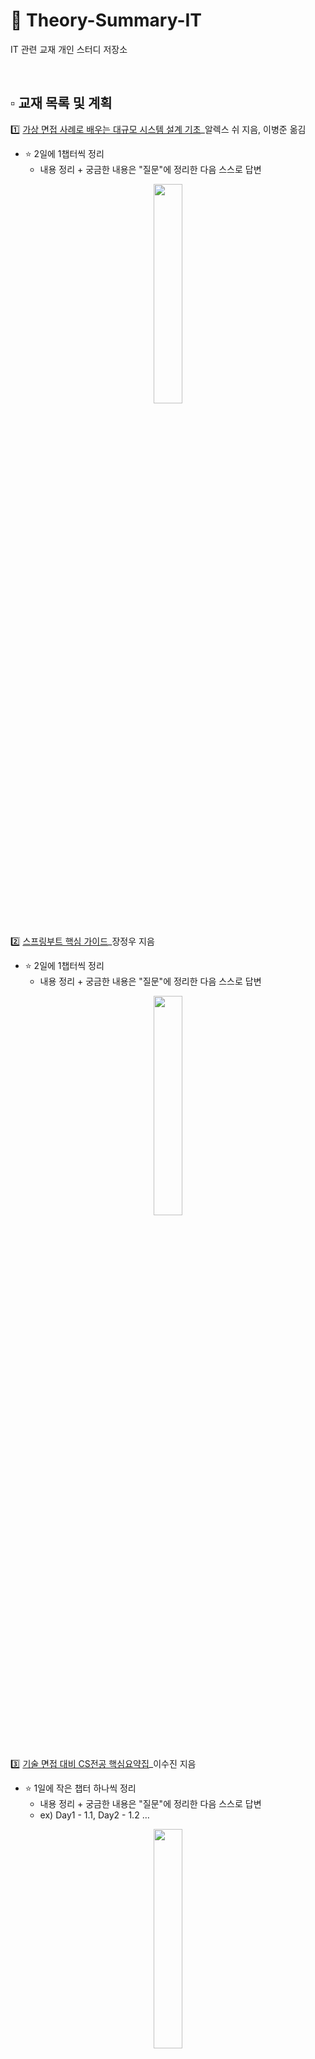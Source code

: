 # 🦕 Theory-Summary-IT
IT 관련 교재 개인 스터디 저장소


<br>

## ▫️ 교재 목록 및 계획
1️⃣ [가상 면접 사례로 배우는 대규모 시스템 설계 기초](https://www.yes24.com/Product/Goods/102819435)_알렉스 쉬 지음, 이병준 옮김
- ⭐ 2일에 1챕터씩 정리
  - 내용 정리 + 궁금한 내용은 "질문"에 정리한 다음 스스로 답변

<div align="center">
<img src="https://github.com/hayannn/Theory-Summary-IT/assets/102213509/0d6134fd-e825-4823-8b84-5b00f88d4df5" width="30%" height="30%">
</div>



<br>

2️⃣ [스프링부트 핵심 가이드](https://www.yes24.com/Product/Goods/110142898)_장정우 지음
- ⭐ 2일에 1챕터씩 정리
  - 내용 정리 + 궁금한 내용은 "질문"에 정리한 다음 스스로 답변

<div align="center">
<img src="https://github.com/hayannn/Theory-Summary-IT/assets/102213509/a10394ec-2f88-455c-ad67-eead69c4d13a" width="30%" height="30%">
</div>

<br>
<br>

3️⃣ [기술 면접 대비 CS전공 핵심요약집](https://www.yes24.com/Product/Goods/121769526)_이수진 지음
- ⭐ 1일에 작은 챕터 하나씩 정리
  - 내용 정리 + 궁금한 내용은 "질문"에 정리한 다음 스스로 답변
  - ex) Day1 - 1.1, Day2 - 1.2 …

<div align="center">
<img src="https://github.com/hayannn/Theory-Summary-IT/assets/102213509/522b1b02-b740-4bd6-b83a-22c0622d0232" width="30%" height="30%">
</div>

<br>
<br>

4️⃣ [이것이 취업을 위한 백엔드 개발이다 with 자바](https://www.yes24.com/Product/Goods/124434554)_이준형 지음, 박상현 감수
  - **URL**
    - Github: https://github.com/lleellee0/java-for-backend
    - Youtube: https://www.youtube.com/watch?v=Kp5wo7a4eAo&list=PLVsNizTWUw7FBMFX9pezh5Gxg5AtNmoMv
    - Data Storage: https://www.hanbit.co.kr/support/supplement_survey.html?pcode=B9912985019
  
  - **공부 Plan**
    - ⭐ 2일에 1챕터씩 정리 → 궁금한 내용은 “질문”에 정리하고 스스로 답변
    - 동영상 강의도 수강! + 깃허브도 참고하기!


<div align="center">
<img src="https://github.com/hayannn/Theory-Summary-IT/assets/102213509/b1ae36cd-fae6-4e0a-b252-835fa2c9b100" width="30%" height="30%">
</div>

<br>
<br>
<br>

## ▫️ 상세 계획
### Day1-2
- 2024/05/30 - 2024/05/31
  - 가상 면접 사례로 배우는 대규모 시스템 설계 기초 : CH1 사용자 수에 따른 규모 확장성
  - 스프링부트 핵심 가이드 : CH1 스프링부트란?
  - 기술 면접 대비 CS전공 핵심요약집 : CH1.1 운영체제, CH1.2 프로세스
  - 이것이 취업을 위한 백엔드 개발이다 with 자바 : CH1 백엔드 개발자가 하는 일

<br>

### Day3-4
- 2024/06/04 - 2024/06/05
  - 가상 면접 사례로 배우는 대규모 시스템 설계 기초 : CH2 개략적인 규모 측정
  - 스프링부트 핵심 가이드 : CH2 개발에 앞서 알면 좋은 기초 지식
  - 기술 면접 대비 CS전공 핵심요약집 : CH1.3 스케줄링, CH1.4 메모리 관리 전략
  - 이것이 취업을 위한 백엔드 개발이다 with 자바 : CH2 백엔드 개발자가 되는 방법

<br>

### Day5-6
- 2024/06/06 - 2024/06/07
  - 가상 면접 사례로 배우는 대규모 시스템 설계 기초 : CH3 시스템 설계 면접 공략법
  - 스프링부트 핵심 가이드 : CH3 개발 환경 구성
  - 기술 면접 대비 CS전공 핵심요약집 : CH1.5 가상 메모리, CH 1.6 캐시 메모리
  - 이것이 취업을 위한 백엔드 개발이다 with 자바 : CH3 실무에 가장 많이 쓰이는 자바 문법

<br>

### Day7-8
- 2024/06/08 - 2024/06/09
  - 가상 면접 사례로 배우는 대규모 시스템 설계 기초 : CH4 처리율 제한 장치의 설계
  - 스프링부트 핵심 가이드 : CH4 스프링 부트 애플리케이션 개발하기
  - 기술 면접 대비 CS전공 핵심요약집 : CH1.7 면접 전 요약 정리 + CH1.8 예상 면접 질문, CH 2.1 네트워크 계층
  - 이것이 취업을 위한 백엔드 개발이다 with 자바 : CH4 서버와 클라이언트

<br>

### Day9-10
- 2024/06/10 - 2024/06/11
  - 가상 면접 사례로 배우는 대규모 시스템 설계 기초 : CH5. 안정 해시 설계
  - 스프링부트 핵심 가이드 : CH5. API를 작성하는 다양한 방법
  - 기술 면접 대비 CS전공 핵심요약집 : CH2.2 TCP와 UDP, CH2.3 HTTP
  - 이것이 취업을 위한 백엔드 개발이다 with 자바 : CH5 API 호출 클라이언트 페이지 만들기

<br>

### Day11-12
- 2024/06/12 - 2024/06/13
  - 가상 면접 사례로 배우는 대규모 시스템 설계 기초 : CH6. 키-값 저장소 설계
  - 스프링부트 핵심 가이드 : CH6. 데이터베이스 연동
  - 기술 면접 대비 CS전공 핵심요약집 : CH2.4 REST, CH2.5 면접 전 요약 정리 + CH 2.6 예상 면접 질문
  - 이것이 취업을 위한 백엔드 개발이다 with 자바 : Ch6 백엔드 개발에 필요한 최소한의 HTML 지식

<br>

### Day 13-14
- 2024/06/14 - 2024/06/15
  - 가상 면접 사례로 배우는 대규모 시스템 설계 기초 : CH7. 분산 시스템을 위한 유일 ID 생성기 설계
  - 스프링부트 핵심 가이드 : CH7. 테스트 코드 작성하기
  - 기술 면접 대비 CS전공 핵심요약집 : CH3.1 데이터베이스의 종류, CH3.2 관계형 데이터베이스
  - 이것이 취업을 위한 백엔드 개발이다 with 자바 : CH7 백엔드 서버와 통신하기 위한 최소한의 자바스크립트 지식

<br>

### Day 15-16
- 2024/06/16 - 2024/06/17
  - 가상 면접 사례로 배우는 대규모 시스템 설계 기초 : CH8. URL 단축키 설계
  - 스프링부트 핵심 가이드 : CH8. Spring Data JPA 활용
  - 기술 면접 대비 CS전공 핵심요약집 : CH3.3 트랜잭션, CH3.4 조인
  - 이것이 취업을 위한 백엔드 개발이다 with 자바 : CH8 서버와 클라이언트의 약속, HTTP

<br>

### Day 17-18
- 2024/06/18 - 2024/06/19
  - 가상 면접 사례로 배우는 대규모 시스템 설계 기초 : CH9. 웹 크롤러 설계
  - 스프링부트 핵심 가이드 : CH9. 연관관계 매핑
  - 기술 면접 대비 CS전공 핵심요약집 : CH3.5 면접 전 요약 정리 + CH3.6 예상 면접 질문, CH 4.1 복잡도
  - 이것이 취업을 위한 백엔드 개발이다 with 자바 : CH9 상품 관리 애플리케이션 만들기 

<br>

### Day 19-20
- 2024/06/20 - 2024/06/21
  - 가상 면접 사례로 배우는 대규모 시스템 설계 기초 : CH10. 알림 시스템 설계
  - 스프링부트 핵심 가이드 : CH10. 유효성 검사와 예외 처리
  - 기술 면접 대비 CS전공 핵심요약집 : CH4.2 선형 자료구조, CH4.3 비선형 자료구조
  - 이것이 취업을 위한 백엔드 개발이다 with 자바 : CH10 상품 관리 애플리케이션에 유효성 검사 추가하기

<br>

### Day 21-22
- 2024/06/22 - 2024/06/23
  - 가상 면접 사례로 배우는 대규모 시스템 설계 기초 : CH11. 뉴스 피드 시스템 설계
  - 스프링부트 핵심 가이드 : CH11. 액추에이터 활용하기
  - 기술 면접 대비 CS전공 핵심요약집 : CH4.4 면접 전 요약 정리 + CH 4.5 예상 면접 질문, CH5.1 정렬 알고리즘
  - 이것이 취업을 위한 백엔드 개발이다 with 자바 : CH11 상품 관리 애플리케이션에 데이터베이스 연동하기

<br>

### Day 23-24
- 2024/06/24 - 2024/06/25
  - 가상 면접 사례로 배우는 대규모 시스템 설계 기초 : CH12. 채팅 시스템 설계
  - 스프링부트 핵심 가이드 : CH12. 서버 간 통신
  - 기술 면접 대비 CS전공 핵심요약집 : CH5.2 최소 신장 트리, CH5.3 최단 거리 알고리즘
  - 이것이 취업을 위한 백엔드 개발이다 with 자바 : CH12 상품 관리 애플리케이션에 객체지향 더하기

<br>

### Day 25-26
- 2024/06/26 - 2024/06/27
  - 가상 면접 사례로 배우는 대규모 시스템 설계 기초 : CH13. 검색어 자동완성 시스템
  - 스프링부트 핵심 가이드 : CH13. 서비스의 인증과 권한 부여
  - 기술 면접 대비 CS전공 핵심요약집 : CH5.4 면접 전 요약 정리 + CH5.5 예상 면접 질문, CH 6.1 개발 분야별 예상 질문
  - ㅇㅇ

<br>

### Day 27-28
- 2024/06/28 - 2024/06/29
  - 가상 면접 사례로 배우는 대규모 시스템 설계 기초 : CH14. 유튜브 설계
  - 기술 면접 대비 CS전공 핵심요약집 : CH6.2 자기소개서 작성, CH 6.3 포트폴리오 작성
  - 이것이 취업을 위한 백엔드 개발이다 with 자바 : CH13 단축 URL 서비스 개발

<br>

### Day 29-30
- 2024/06/30 - 2024/07/01
  - 가상 면접 사례로 배우는 대규모 시스템 설계 기초 : CH15. 구글 드라이브 설계
  - 기술 면접 대비 CS전공 핵심요약집 : CH6.4 코딩 테스트 준비, CH6.5 면접 준비
  - 이것이 취업을 위한 백엔드 개발이다 with 자바 : CH14 주문 관리 API 서버 개발

<br>

### Day 31-32
- 2024/07/02 - 2024/07/03
  - 가상 면접 사례로 배우는 대규모 시스템 설계 기초 : CH16. 배움은 계속된다
  - 이것이 취업을 위한 백엔드 개발이다 with 자바 : APPENDIX A API 테스트를 위한 툴, Postman / APPENDIX B 과제 테스트 최종 문서화하기

<br>
<br>
<br>
<br>













<div align="center">
ⓒ 2024. Hayan All rights reserved.
</div>
